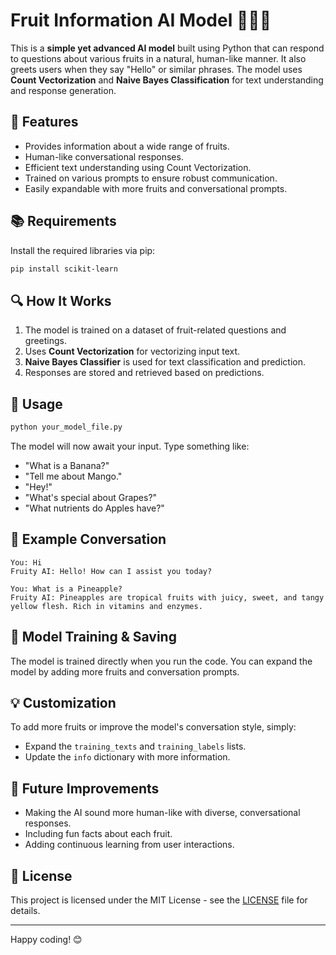 # Fruit Information AI Model 🍎🍌🍇

This is a **simple yet advanced AI model** built using Python that can respond to questions about various fruits in a natural, human-like manner. It also greets users when they say "Hello" or similar phrases. The model uses **Count Vectorization** and **Naive Bayes Classification** for text understanding and response generation.

## 📌 Features
- Provides information about a wide range of fruits.
- Human-like conversational responses.
- Efficient text understanding using Count Vectorization.
- Trained on various prompts to ensure robust communication.
- Easily expandable with more fruits and conversational prompts.

## 📚 Requirements
Install the required libraries via pip:
```bash
pip install scikit-learn
```

## 🔍 How It Works
1. The model is trained on a dataset of fruit-related questions and greetings.
2. Uses **Count Vectorization** for vectorizing input text.
3. **Naive Bayes Classifier** is used for text classification and prediction.
4. Responses are stored and retrieved based on predictions.

## 🚀 Usage
```bash
python your_model_file.py
```
The model will now await your input. Type something like:
- "What is a Banana?"
- "Tell me about Mango."
- "Hey!"
- "What's special about Grapes?"
- "What nutrients do Apples have?"

## 🤖 Example Conversation
```plaintext
You: Hi
Fruity AI: Hello! How can I assist you today?

You: What is a Pineapple?
Fruity AI: Pineapples are tropical fruits with juicy, sweet, and tangy yellow flesh. Rich in vitamins and enzymes.
```

## 📁 Model Training & Saving
The model is trained directly when you run the code. You can expand the model by adding more fruits and conversation prompts.

## 💡 Customization
To add more fruits or improve the model's conversation style, simply:
- Expand the `training_texts` and `training_labels` lists.
- Update the `info` dictionary with more information.

## 🌟 Future Improvements
- Making the AI sound more human-like with diverse, conversational responses.
- Including fun facts about each fruit.
- Adding continuous learning from user interactions.

## 📜 License
This project is licensed under the MIT License - see the [LICENSE](LICENSE) file for details.

---
Happy coding! 😊
